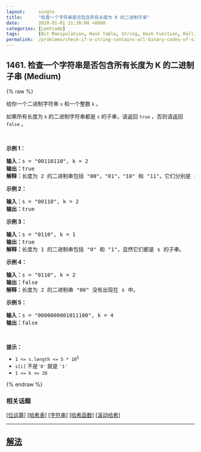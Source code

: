 ```yaml
---
layout:     single
title:      "检查一个字符串是否包含所有长度为 K 的二进制子串"
date:       2020-01-01 21:30:00 +0800
categories: [Leetcode]
tags:       [Bit Manipulation, Hash Table, String, Hash Function, Rolling Hash]
permalink:  /problems/check-if-a-string-contains-all-binary-codes-of-size-k/
---
```


## 1461. 检查一个字符串是否包含所有长度为 K 的二进制子串 (Medium)

{% raw %}

<p>给你一个二进制字符串 <code>s</code> 和一个整数 <code>k</code> 。</p>

<p>如果所有长度为 <code>k</code> 的二进制字符串都是 <code>s</code> 的子串，请返回 <code>true</code> ，否则请返回 <code>false</code> 。</p>

<p> </p>

<p><strong>示例 1：</strong></p>

<pre>
<strong>输入：</strong>s = "00110110", k = 2
<strong>输出：</strong>true
<strong>解释：</strong>长度为 2 的二进制串包括 "00"，"01"，"10" 和 "11"。它们分别是 s 中下标为 0，1，3，2 开始的长度为 2 的子串。
</pre>

<p><strong>示例 2：</strong></p>

<pre>
<strong>输入：</strong>s = "00110", k = 2
<strong>输出：</strong>true
</pre>

<p><strong>示例 3：</strong></p>

<pre>
<strong>输入：</strong>s = "0110", k = 1
<strong>输出：</strong>true
<strong>解释：</strong>长度为 1 的二进制串包括 "0" 和 "1"，显然它们都是 s 的子串。
</pre>

<p><strong>示例 4：</strong></p>

<pre>
<strong>输入：</strong>s = "0110", k = 2
<strong>输出：</strong>false
<strong>解释：</strong>长度为 2 的二进制串 "00" 没有出现在 s 中。
</pre>

<p><strong>示例 5：</strong></p>

<pre>
<strong>输入：</strong>s = "0000000001011100", k = 4
<strong>输出：</strong>false
</pre>

<p> </p>

<p><strong>提示：</strong></p>

<ul>
	<li><code>1 <= s.length <= 5 * 10<sup>5</sup></code></li>
	<li><code>s[i]</code> 不是<code>'0'</code> 就是 <code>'1'</code></li>
	<li><code>1 <= k <= 20</code></li>
</ul>

{% endraw %}

### 相关话题
  [[位运算](https://github.com/awesee/leetcode/tree/main/tag/bit-manipulation/README.md)]
  [[哈希表](https://github.com/awesee/leetcode/tree/main/tag/hash-table/README.md)]
  [[字符串](https://github.com/awesee/leetcode/tree/main/tag/string/README.md)]
  [[哈希函数](https://github.com/awesee/leetcode/tree/main/tag/hash-function/README.md)]
  [[滚动哈希](https://github.com/awesee/leetcode/tree/main/tag/rolling-hash/README.md)]

---

## [解法](https://github.com/awesee/leetcode/tree/main/problems/check-if-a-string-contains-all-binary-codes-of-size-k)
